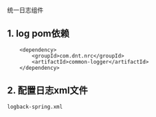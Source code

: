 统一日志组件
## 1. log pom依赖
		<dependency>
			<groupId>com.dnt.nrc</groupId>
			<artifactId>common-logger</artifactId>
		</dependency>
## 2. 配置日志xml文件
	logback-spring.xml